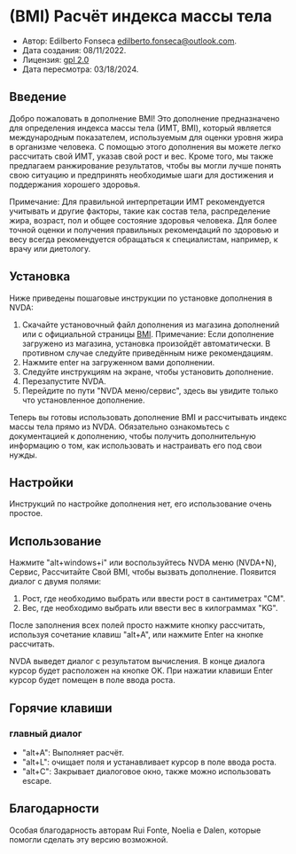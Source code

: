 # (BMI) Расчёт индекса массы тела

* Автор: Edilberto Fonseca <edilberto.fonseca@outlook.com>.
* Дата создания: 08/11/2022.
* Лицензия: [gpl 2.0][1]
* Дата пересмотра: 03/18/2024.

## Введение

Добро пожаловать в дополнение BMI! Это дополнение предназначено для определения индекса массы тела (ИМТ, BMI), который является международным показателем, используемым для оценки уровня жира в организме человека. С помощью этого дополнения вы можете легко рассчитать свой ИМТ, указав свой рост и вес. Кроме того, мы также предлагаем ранжирование результатов, чтобы вы могли лучше понять свою ситуацию и предпринять необходимые шаги для достижения и поддержания хорошего здоровья.

 Примечание: Для правильной интерпретации ИМТ рекомендуется учитывать и другие факторы, такие как состав тела, распределение жира, возраст, пол и общее состояние здоровья человека. Для более точной оценки и получения правильных рекомендаций по здоровью и весу всегда рекомендуется обращаться к специалистам, например, к врачу или диетологу.

## Установка

Ниже приведены пошаговые инструкции по установке дополнения в NVDA:

1. Скачайте установочный файл дополнения из магазина дополнений или с официальной страницы [BMI][1].
Примечание: Если дополнение загружено из магазина, установка произойдёт автоматически. В противном случае следуйте приведённым ниже рекомендациям.
2. Нажмите enter на загруженном вами дополнении.
3. Следуйте инструкциям на экране, чтобы установить дополнение.
4. Перезапустите NVDA.
5. Перейдите по пути "NVDA меню/сервис", здесь вы увидите только что установленное дополнение.

Теперь вы готовы использовать дополнение BMI и рассчитывать индекс массы тела прямо из NVDA. Обязательно ознакомьтесь с документацией к дополнению, чтобы получить дополнительную информацию о том, как использовать и настраивать его под свои нужды.

## Настройки

Инструкций по настройке дополнения нет, его использование очень простое.

## Использование

Нажмите "alt+windows+i" или воспользуйтесь NVDA меню (NVDA+N), Сервис, Рассчитайте Свой BMI, чтобы вызвать дополнение. Появится диалог с двумя полями:

1. Рост, где необходимо выбрать или ввести рост в сантиметрах "CM".
2. Вес, где необходимо выбрать или ввести вес в килограммах "KG".

После заполнения всех полей просто нажмите кнопку рассчитать, используя сочетание клавиш "alt+A", или нажмите Enter на кнопке рассчитать.

NVDA выведет диалог с результатом вычисления. В конце диалога курсор будет расположен на кнопке OK. При нажатии клавиши Enter курсор будет помещен в поле ввода роста.

## Горячие клавиши

### главный диалог

* "alt+A": Выполняет расчёт.
* "alt+L": очищает поля и устанавливает курсор в поле ввода роста.
* "alt+C": Закрывает диалоговое окно, также можно использовать escape.

## Благодарности

Особая благодарность авторам Rui Fonte, Noelia e Dalen, которые помогли сделать эту версию возможной.

[1]: https://www.gnu.org/licenses/gpl-2.0.html
[2]: https://github.com/EdilbertoFonseca/BMI
